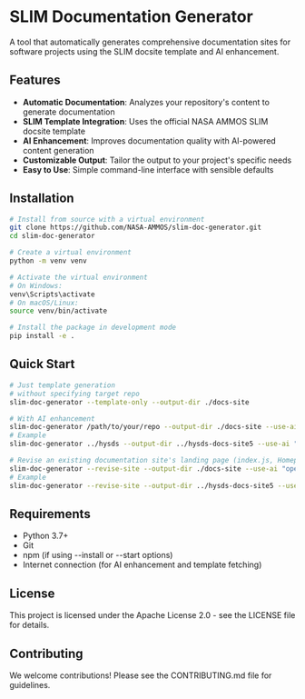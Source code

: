 # SLIM Documentation Generator

A tool that automatically generates comprehensive documentation sites for software projects using the SLIM docsite template and AI enhancement.

## Features

- **Automatic Documentation**: Analyzes your repository's content to generate documentation
- **SLIM Template Integration**: Uses the official NASA AMMOS SLIM docsite template
- **AI Enhancement**: Improves documentation quality with AI-powered content generation
- **Customizable Output**: Tailor the output to your project's specific needs
- **Easy to Use**: Simple command-line interface with sensible defaults

## Installation

```bash
# Install from source with a virtual environment
git clone https://github.com/NASA-AMMOS/slim-doc-generator.git
cd slim-doc-generator

# Create a virtual environment
python -m venv venv

# Activate the virtual environment
# On Windows:
venv\Scripts\activate
# On macOS/Linux:
source venv/bin/activate

# Install the package in development mode
pip install -e .
```

## Quick Start

```bash
# Just template generation 
# without specifying target repo
slim-doc-generator --template-only --output-dir ./docs-site

# With AI enhancement
slim-doc-generator /path/to/your/repo --output-dir ./docs-site --use-ai "openai/gpt-4o-mini"
# Example
slim-doc-generator ../hysds --output-dir ../hysds-docs-site5 --use-ai "openai/gpt-4o-mini"

# Revise an existing documentation site's landing page (index.js, HomepageFeatures/index.js, docusaurus.config.js)
slim-doc-generator --revise-site --output-dir ./docs-site --use-ai "openai/gpt-4o-mini"
# Example
slim-doc-generator --revise-site --output-dir ../hysds-docs-site5 --use-ai "openai/gpt-4o-mini"
```

## Requirements

- Python 3.7+
- Git
- npm (if using --install or --start options)
- Internet connection (for AI enhancement and template fetching)

## License

This project is licensed under the Apache License 2.0 - see the LICENSE file for details.

## Contributing

We welcome contributions! Please see the CONTRIBUTING.md file for guidelines.